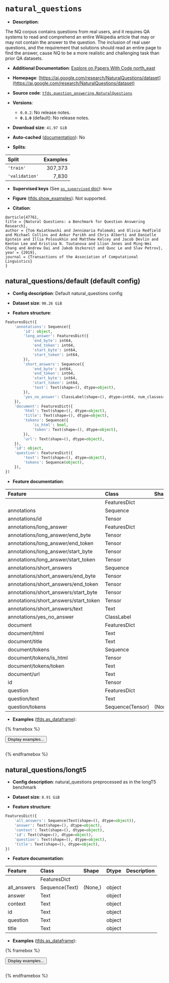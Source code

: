 <div itemscope itemtype="http://schema.org/Dataset">
  <div itemscope itemprop="includedInDataCatalog" itemtype="http://schema.org/DataCatalog">
    <meta itemprop="name" content="TensorFlow Datasets" />
  </div>
  <meta itemprop="name" content="natural_questions" />
  <meta itemprop="description" content="The NQ corpus contains questions from real users, and it requires QA systems to&#10;read and comprehend an entire Wikipedia article that may or may not contain the&#10;answer to the question. The inclusion of real user questions, and the&#10;requirement that solutions should read an entire page to find the answer, cause&#10;NQ to be a more realistic and challenging task than prior QA datasets.&#10;&#10;To use this dataset:&#10;&#10;```python&#10;import tensorflow_datasets as tfds&#10;&#10;ds = tfds.load(&#x27;natural_questions&#x27;, split=&#x27;train&#x27;)&#10;for ex in ds.take(4):&#10;  print(ex)&#10;```&#10;&#10;See [the guide](https://www.tensorflow.org/datasets/overview) for more&#10;informations on [tensorflow_datasets](https://www.tensorflow.org/datasets).&#10;&#10;" />
  <meta itemprop="url" content="https://www.tensorflow.org/datasets/catalog/natural_questions" />
  <meta itemprop="sameAs" content="https://ai.google.com/research/NaturalQuestions/dataset" />
  <meta itemprop="citation" content="@article{47761,&#10;title = {Natural Questions: a Benchmark for Question Answering Research},&#10;author = {Tom Kwiatkowski and Jennimaria Palomaki and Olivia Redfield and Michael Collins and Ankur Parikh and Chris Alberti and Danielle Epstein and Illia Polosukhin and Matthew Kelcey and Jacob Devlin and Kenton Lee and Kristina N. Toutanova and Llion Jones and Ming-Wei Chang and Andrew Dai and Jakob Uszkoreit and Quoc Le and Slav Petrov},&#10;year = {2019},&#10;journal = {Transactions of the Association of Computational Linguistics}&#10;}" />
</div>

# `natural_questions`


*   **Description**:

The NQ corpus contains questions from real users, and it requires QA systems to
read and comprehend an entire Wikipedia article that may or may not contain the
answer to the question. The inclusion of real user questions, and the
requirement that solutions should read an entire page to find the answer, cause
NQ to be a more realistic and challenging task than prior QA datasets.

*   **Additional Documentation**:
    <a class="button button-with-icon" href="https://paperswithcode.com/dataset/natural-questions">
    Explore on Papers With Code
    <span class="material-icons icon-after" aria-hidden="true"> north_east
    </span> </a>

*   **Homepage**:
    [https://ai.google.com/research/NaturalQuestions/dataset](https://ai.google.com/research/NaturalQuestions/dataset)

*   **Source code**:
    [`tfds.question_answering.NaturalQuestions`](https://github.com/tensorflow/datasets/tree/master/tensorflow_datasets/question_answering/natural_questions.py)

*   **Versions**:

    *   `0.0.2`: No release notes.
    *   **`0.1.0`** (default): No release notes.

*   **Download size**: `41.97 GiB`

*   **Auto-cached**
    ([documentation](https://www.tensorflow.org/datasets/performances#auto-caching)):
    No

*   **Splits**:

Split          | Examples
:------------- | -------:
`'train'`      | 307,373
`'validation'` | 7,830

*   **Supervised keys** (See
    [`as_supervised` doc](https://www.tensorflow.org/datasets/api_docs/python/tfds/load#args)):
    `None`

*   **Figure**
    ([tfds.show_examples](https://www.tensorflow.org/datasets/api_docs/python/tfds/visualization/show_examples)):
    Not supported.

*   **Citation**:

```
@article{47761,
title = {Natural Questions: a Benchmark for Question Answering Research},
author = {Tom Kwiatkowski and Jennimaria Palomaki and Olivia Redfield and Michael Collins and Ankur Parikh and Chris Alberti and Danielle Epstein and Illia Polosukhin and Matthew Kelcey and Jacob Devlin and Kenton Lee and Kristina N. Toutanova and Llion Jones and Ming-Wei Chang and Andrew Dai and Jakob Uszkoreit and Quoc Le and Slav Petrov},
year = {2019},
journal = {Transactions of the Association of Computational Linguistics}
}
```


## natural_questions/default (default config)

*   **Config description**: Default natural_questions config

*   **Dataset size**: `90.26 GiB`

*   **Feature structure**:

```python
FeaturesDict({
    'annotations': Sequence({
        'id': object,
        'long_answer': FeaturesDict({
            'end_byte': int64,
            'end_token': int64,
            'start_byte': int64,
            'start_token': int64,
        }),
        'short_answers': Sequence({
            'end_byte': int64,
            'end_token': int64,
            'start_byte': int64,
            'start_token': int64,
            'text': Text(shape=(), dtype=object),
        }),
        'yes_no_answer': ClassLabel(shape=(), dtype=int64, num_classes=2),
    }),
    'document': FeaturesDict({
        'html': Text(shape=(), dtype=object),
        'title': Text(shape=(), dtype=object),
        'tokens': Sequence({
            'is_html': bool,
            'token': Text(shape=(), dtype=object),
        }),
        'url': Text(shape=(), dtype=object),
    }),
    'id': object,
    'question': FeaturesDict({
        'text': Text(shape=(), dtype=object),
        'tokens': Sequence(object),
    }),
})
```

*   **Feature documentation**:

Feature                               | Class            | Shape   | Dtype  | Description
:------------------------------------ | :--------------- | :------ | :----- | :----------
                                      | FeaturesDict     |         |        |
annotations                           | Sequence         |         |        |
annotations/id                        | Tensor           |         | object |
annotations/long_answer               | FeaturesDict     |         |        |
annotations/long_answer/end_byte      | Tensor           |         | int64  |
annotations/long_answer/end_token     | Tensor           |         | int64  |
annotations/long_answer/start_byte    | Tensor           |         | int64  |
annotations/long_answer/start_token   | Tensor           |         | int64  |
annotations/short_answers             | Sequence         |         |        |
annotations/short_answers/end_byte    | Tensor           |         | int64  |
annotations/short_answers/end_token   | Tensor           |         | int64  |
annotations/short_answers/start_byte  | Tensor           |         | int64  |
annotations/short_answers/start_token | Tensor           |         | int64  |
annotations/short_answers/text        | Text             |         | object |
annotations/yes_no_answer             | ClassLabel       |         | int64  |
document                              | FeaturesDict     |         |        |
document/html                         | Text             |         | object |
document/title                        | Text             |         | object |
document/tokens                       | Sequence         |         |        |
document/tokens/is_html               | Tensor           |         | bool   |
document/tokens/token                 | Text             |         | object |
document/url                          | Text             |         | object |
id                                    | Tensor           |         | object |
question                              | FeaturesDict     |         |        |
question/text                         | Text             |         | object |
question/tokens                       | Sequence(Tensor) | (None,) | object |

*   **Examples**
    ([tfds.as_dataframe](https://www.tensorflow.org/datasets/api_docs/python/tfds/as_dataframe)):

<!-- mdformat off(HTML should not be auto-formatted) -->

{% framebox %}

<button id="displaydataframe">Display examples...</button>
<div id="dataframecontent" style="overflow-x:auto"></div>
<script>
const url = "https://storage.googleapis.com/tfds-data/visualization/dataframe/natural_questions-default-0.1.0.html";
const dataButton = document.getElementById('displaydataframe');
dataButton.addEventListener('click', async () => {
  // Disable the button after clicking (dataframe loaded only once).
  dataButton.disabled = true;

  const contentPane = document.getElementById('dataframecontent');
  try {
    const response = await fetch(url);
    // Error response codes don't throw an error, so force an error to show
    // the error message.
    if (!response.ok) throw Error(response.statusText);

    const data = await response.text();
    contentPane.innerHTML = data;
  } catch (e) {
    contentPane.innerHTML =
        'Error loading examples. If the error persist, please open '
        + 'a new issue.';
  }
});
</script>

{% endframebox %}

<!-- mdformat on -->

## natural_questions/longt5

*   **Config description**: natural_questions preprocessed as in the longT5
    benchmark

*   **Dataset size**: `8.91 GiB`

*   **Feature structure**:

```python
FeaturesDict({
    'all_answers': Sequence(Text(shape=(), dtype=object)),
    'answer': Text(shape=(), dtype=object),
    'context': Text(shape=(), dtype=object),
    'id': Text(shape=(), dtype=object),
    'question': Text(shape=(), dtype=object),
    'title': Text(shape=(), dtype=object),
})
```

*   **Feature documentation**:

Feature     | Class          | Shape   | Dtype  | Description
:---------- | :------------- | :------ | :----- | :----------
            | FeaturesDict   |         |        |
all_answers | Sequence(Text) | (None,) | object |
answer      | Text           |         | object |
context     | Text           |         | object |
id          | Text           |         | object |
question    | Text           |         | object |
title       | Text           |         | object |

*   **Examples**
    ([tfds.as_dataframe](https://www.tensorflow.org/datasets/api_docs/python/tfds/as_dataframe)):

<!-- mdformat off(HTML should not be auto-formatted) -->

{% framebox %}

<button id="displaydataframe">Display examples...</button>
<div id="dataframecontent" style="overflow-x:auto"></div>
<script>
const url = "https://storage.googleapis.com/tfds-data/visualization/dataframe/natural_questions-longt5-0.1.0.html";
const dataButton = document.getElementById('displaydataframe');
dataButton.addEventListener('click', async () => {
  // Disable the button after clicking (dataframe loaded only once).
  dataButton.disabled = true;

  const contentPane = document.getElementById('dataframecontent');
  try {
    const response = await fetch(url);
    // Error response codes don't throw an error, so force an error to show
    // the error message.
    if (!response.ok) throw Error(response.statusText);

    const data = await response.text();
    contentPane.innerHTML = data;
  } catch (e) {
    contentPane.innerHTML =
        'Error loading examples. If the error persist, please open '
        + 'a new issue.';
  }
});
</script>

{% endframebox %}

<!-- mdformat on -->